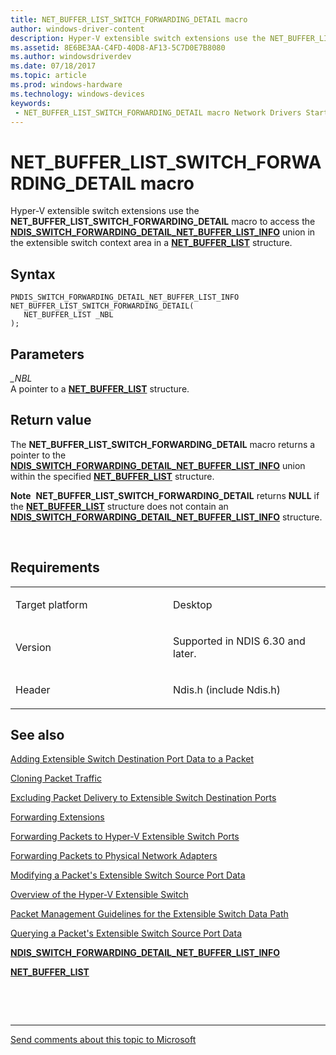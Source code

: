 ```yaml
---
title: NET_BUFFER_LIST_SWITCH_FORWARDING_DETAIL macro
author: windows-driver-content
description: Hyper-V extensible switch extensions use the NET_BUFFER_LIST_SWITCH_FORWARDING_DETAIL macro to access the NDIS_SWITCH_FORWARDING_DETAIL_NET_BUFFER_LIST_INFO union in the extensible switch context area in a NET_BUFFER_LIST structure.
ms.assetid: 8E6BE3AA-C4FD-40D8-AF13-5C7D0E7B8080
ms.author: windowsdriverdev 
ms.date: 07/18/2017 
ms.topic: article 
ms.prod: windows-hardware 
ms.technology: windows-devices 
keywords:
 - NET_BUFFER_LIST_SWITCH_FORWARDING_DETAIL macro Network Drivers Starting with Windows Vista
---
```


# NET\_BUFFER\_LIST\_SWITCH\_FORWARDING\_DETAIL macro


Hyper-V extensible switch extensions use the **NET\_BUFFER\_LIST\_SWITCH\_FORWARDING\_DETAIL** macro to access the [**NDIS\_SWITCH\_FORWARDING\_DETAIL\_NET\_BUFFER\_LIST\_INFO**](https://msdn.microsoft.com/library/windows/hardware/hh598211) union in the extensible switch context area in a [**NET\_BUFFER\_LIST**](https://msdn.microsoft.com/library/windows/hardware/ff568388) structure.

Syntax
------

```ManagedCPlusPlus
PNDIS_SWITCH_FORWARDING_DETAIL_NET_BUFFER_LIST_INFO NET_BUFFER_LIST_SWITCH_FORWARDING_DETAIL(
   NET_BUFFER_LIST _NBL
);
```

Parameters
----------

*\_NBL*   
A pointer to a [**NET\_BUFFER\_LIST**](https://msdn.microsoft.com/library/windows/hardware/ff568388) structure.

Return value
------------

The **NET\_BUFFER\_LIST\_SWITCH\_FORWARDING\_DETAIL** macro returns a pointer to the [**NDIS\_SWITCH\_FORWARDING\_DETAIL\_NET\_BUFFER\_LIST\_INFO**](https://msdn.microsoft.com/library/windows/hardware/hh598211) union within the specified [**NET\_BUFFER\_LIST**](https://msdn.microsoft.com/library/windows/hardware/ff568388) structure.

**Note**  **NET\_BUFFER\_LIST\_SWITCH\_FORWARDING\_DETAIL** returns **NULL** if the [**NET\_BUFFER\_LIST**](https://msdn.microsoft.com/library/windows/hardware/ff568388) structure does not contain an [**NDIS\_SWITCH\_FORWARDING\_DETAIL\_NET\_BUFFER\_LIST\_INFO**](https://msdn.microsoft.com/library/windows/hardware/hh598211) structure.

 

Requirements
------------

<table>
<colgroup>
<col width="50%" />
<col width="50%" />
</colgroup>
<tbody>
<tr class="odd">
<td><p>Target platform</p></td>
<td>Desktop</td>
</tr>
<tr class="even">
<td><p>Version</p></td>
<td><p>Supported in NDIS 6.30 and later.</p></td>
</tr>
<tr class="odd">
<td><p>Header</p></td>
<td>Ndis.h (include Ndis.h)</td>
</tr>
</tbody>
</table>

## See also


[Adding Extensible Switch Destination Port Data to a Packet](https://msdn.microsoft.com/library/windows/hardware/hh582253)

[Cloning Packet Traffic](https://msdn.microsoft.com/library/windows/hardware/hh582254)

[Excluding Packet Delivery to Extensible Switch Destination Ports](https://msdn.microsoft.com/library/windows/hardware/hh582255)

[Forwarding Extensions](https://msdn.microsoft.com/library/windows/hardware/hh598148)

[Forwarding Packets to Hyper-V Extensible Switch Ports](https://msdn.microsoft.com/library/windows/hardware/hh598152)

[Forwarding Packets to Physical Network Adapters](https://msdn.microsoft.com/library/windows/hardware/hh582257)

[Modifying a Packet's Extensible Switch Source Port Data](https://msdn.microsoft.com/library/windows/hardware/hh582266)

[Overview of the Hyper-V Extensible Switch](https://msdn.microsoft.com/library/windows/hardware/hh582268)

[Packet Management Guidelines for the Extensible Switch Data Path](https://msdn.microsoft.com/library/windows/hardware/hh582270)

[Querying a Packet's Extensible Switch Source Port Data](https://msdn.microsoft.com/library/windows/hardware/hh582272)

[**NDIS\_SWITCH\_FORWARDING\_DETAIL\_NET\_BUFFER\_LIST\_INFO**](https://msdn.microsoft.com/library/windows/hardware/hh598211)

[**NET\_BUFFER\_LIST**](https://msdn.microsoft.com/library/windows/hardware/ff568388)

 

 


--------------------
[Send comments about this topic to Microsoft](mailto:wsddocfb@microsoft.com?subject=Documentation%20feedback%20%5Bnetvista\netvista%5D:%20NET_BUFFER_LIST_SWITCH_FORWARDING_DETAIL%20macro%20%20RELEASE:%20%287/10/2017%29&body=%0A%0APRIVACY%20STATEMENT%0A%0AWe%20use%20your%20feedback%20to%20improve%20the%20documentation.%20We%20don't%20use%20your%20email%20address%20for%20any%20other%20purpose,%20and%20we'll%20remove%20your%20email%20address%20from%20our%20system%20after%20the%20issue%20that%20you're%20reporting%20is%20fixed.%20While%20we're%20working%20to%20fix%20this%20issue,%20we%20might%20send%20you%20an%20email%20message%20to%20ask%20for%20more%20info.%20Later,%20we%20might%20also%20send%20you%20an%20email%20message%20to%20let%20you%20know%20that%20we've%20addressed%20your%20feedback.%0A%0AFor%20more%20info%20about%20Microsoft's%20privacy%20policy,%20see%20http://privacy.microsoft.com/default.aspx. "Send comments about this topic to Microsoft")


